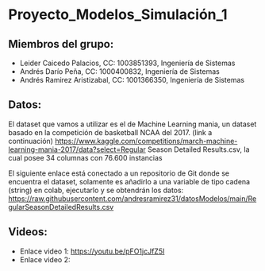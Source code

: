 # Proyecto_Modelos_Simulación_1
## Miembros del grupo: 
  * Leider Caicedo Palacios, CC: 1003851393, Ingeniería de Sistemas
  * Andrés Darío Peña, CC: 1000400832, Ingeniería de Sistemas
  * Andrés Ramirez Aristizabal, CC: 1001366350, Ingeniería de Sistemas

## Datos: 
El dataset que vamos a utilizar es el de Machine Learning mania, un dataset basado en la competición de basketball NCAA del 2017. (link a continuación)
https://www.kaggle.com/competitions/march-machine-learning-mania-2017/data?select=Regular Season Detailed Results.csv, la cual posee 34 columnas con 76.600 instancias

El siguiente enlace está conectado a un repositorio de Git donde se encuentra el dataset, solamente es añadirlo a una variable de tipo cadena (string) en colab, ejecutarlo y se obtendrán los datos: https://raw.githubusercontent.com/andresramirez31/datosModelos/main/RegularSeasonDetailedResults.csv


## Videos:
* Enlace video 1: https://youtu.be/pFO1jcJfZ5I
* Enlace video 2:
